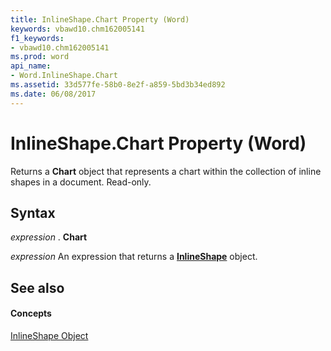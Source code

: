 ```yaml
---
title: InlineShape.Chart Property (Word)
keywords: vbawd10.chm162005141
f1_keywords:
- vbawd10.chm162005141
ms.prod: word
api_name:
- Word.InlineShape.Chart
ms.assetid: 33d577fe-58b0-8e2f-a859-5bd3b34ed892
ms.date: 06/08/2017
---
```



# InlineShape.Chart Property (Word)

Returns a  **Chart** object that represents a chart within the collection of inline shapes in a document. Read-only.


## Syntax

 _expression_ . **Chart**

 _expression_ An expression that returns a **[InlineShape](Word.InlineShape.md)** object.


## See also


#### Concepts


[InlineShape Object](Word.InlineShape.md)

